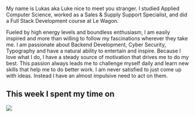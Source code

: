 My name is Lukas aka Luke nice to meet you stranger. I studied Applied Computer Science, worked as a Sales & Supply Support Specialist, and did a Full Stack Development course at Le Wagon.

Fueled by high energy levels and boundless enthusiasm, I am easily inspired and more than willing to follow my fascinations wherever they take me. I am passionate about Backend Development, Cyber Security, Typography and have a natural ability to entertain and inspire. Because I love what I do, I have a steady source of motivation that drives me to do my best. This passion always leads me to challenge myself daily and learn new skills that help me to do better work. I am never satisfied to just come up with ideas. Instead I have an almost impulsive need to act on them.

## This week I spent my time on
[![](https://go-vercel-waka-svg.vercel.app/api?type=waka)](https://github.com/42LM/go-vercel-waka-svg)
